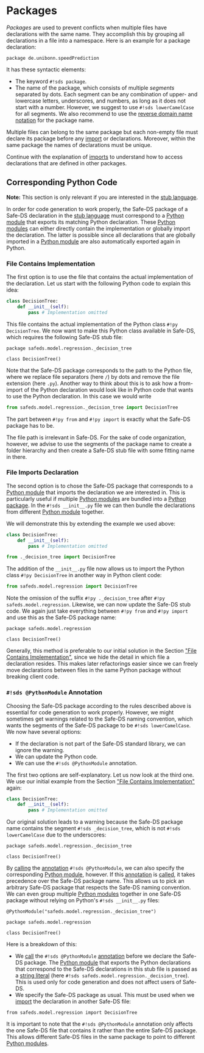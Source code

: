# Packages

_Packages_ are used to prevent conflicts when multiple files have declarations with the same name. They accomplish this by grouping all declarations in a file into a namespace. Here is an example for a package declaration:

```sds
package de.unibonn.speedPrediction
```

It has these syntactic elements:

- The keyword `#!sds package`.
- The name of the package, which consists of multiple _segments_ separated by dots. Each segment can be any combination of upper- and lowercase letters, underscores, and numbers, as long as it does not start with a number. However, we suggest to use `#!sds lowerCamelCase` for all segments. We also recommend to use the [reverse domain name notation](https://en.wikipedia.org/wiki/Reverse_domain_name_notation) for the package name.

Multiple files can belong to the same package but each non-empty file must declare its package before any [import][imports] or declarations. Moreover, within the same package the names of declarations must be unique.

Continue with the explanation of [imports][imports] to understand how to access declarations that are defined in other packages.

## Corresponding Python Code

**Note:** This section is only relevant if you are interested in the [stub language][stub-language].

In order for code generation to work properly, the Safe-DS package of a Safe-DS declaration in the [stub language][stub-language] must correspond to a [Python module][python-modules] that exports its matching Python declaration. These [Python modules][python-modules] can either directly contain the implementation or globally import the declaration. The latter is possible since all declarations that are globally imported in a [Python module][python-modules] are also automatically exported again in Python.

### File Contains Implementation

The first option is to use the file that contains the actual implementation of the declaration. Let us start with the following Python code to explain this idea:

```py title="Python file 'safeds/model/regression/_decision_tree.py'"
class DecisionTree:
    def __init__(self):
        pass # Implementation omitted
```

This file contains the actual implementation of the Python class `#!py DecisionTree`. We now want to make this Python class available in Safe-DS, which requires the following Safe-DS stub file:

```sds title="Safe-DS file 'safeds/model/regression/_decision_tree/DecisionTree.sdsstub'"
package safeds.model.regression._decision_tree

class DecisionTree()
```

Note that the Safe-DS package corresponds to the path to the Python file, where we replace file separators (here `/`) by dots and remove the file extension (here `.py`). Another way to think about this is to ask how a from-import of the Python declaration would look like in Python code that wants to use the Python declaration. In this case we would write

```py title="Python"
from safeds.model.regression._decision_tree import DecisionTree
```

The part between `#!py from` and `#!py import` is exactly what the Safe-DS package has to be.

The file path is irrelevant in Safe-DS. For the sake of code organization, however, we advise to use the segments of the package name to create a folder hierarchy and then create a Safe-DS stub file with some fitting name in there.

### File Imports Declaration

The second option is to chose the Safe-DS package that corresponds to a [Python module][python-modules] that imports the declaration we are interested in. This is particularly useful if multiple [Python modules][python-modules] are bundled into a [Python package][python-packages]. In the `#!sds __init__.py` file we can then bundle the declarations from different [Python module][python-modules] together.

We will demonstrate this by extending the example we used above:

```py title="Python file 'safeds/model/regression/_decision_tree.py'"
class DecisionTree:
    def __init__(self):
        pass # Implementation omitted
```

```py title="Python file 'safeds/model/regression/__init__.py'"
from ._decision_tree import DecisionTree
```

The addition of the `__init__.py` file now allows us to import the Python class `#!py DecisionTree` in another way in Python client code:

```py title="Python"
from safeds.model.regression import DecisionTree
```

Note the omission of the suffix `#!py ._decision_tree` after `#!py safeds.model.regression`. Likewise, we can now update the Safe-DS stub code. We again just take everything between `#!py from` and `#!py import` and use this as the Safe-DS package name:

```sds title="Safe-DS file 'safeds/model/regression/DecisionTree.sdsstub'"
package safeds.model.regression

class DecisionTree()
```

Generally, this method is preferable to our initial solution in the Section ["File Contains Implementation"](#file-contains-implementation), since we hide the detail in which file a declaration resides. This makes later refactorings easier since we can freely move declarations between files in the same Python package without breaking client code.

### `#!sds @PythonModule` Annotation

Choosing the Safe-DS package according to the rules described above is essential for code generation to work properly. However, we might sometimes get warnings related to the Safe-DS naming convention, which wants the segments of the Safe-DS package to be `#!sds lowerCamelCase`. We now have several options:

- If the declaration is not part of the Safe-DS standard library, we can ignore the warning.
- We can update the Python code.
- We can use the `#!sds @PythonModule` annotation.

The first two options are self-explanatory. Let us now look at the third one. We use our initial example from the Section ["File Contains Implementation"](#file-contains-implementation) again:

```py title="Python file 'safeds/model/regression/_decision_tree.py'"
class DecisionTree:
    def __init__(self):
        pass # Implementation omitted
```

Our original solution leads to a warning because the Safe-DS package name contains the segment `#!sds _decision_tree`, which is not `#!sds lowerCamelCase` due to the underscores:

```sds title="Safe-DS file 'safeds/model/regression/_decision_tree/DecisionTree.sdsstub'"
package safeds.model.regression._decision_tree

class DecisionTree()
```

By [calling][annotation-calls] the [annotation][annotations] `#!sds @PythonModule`, we can also specify the corresponding [Python module][python-modules], however. If this [annotation][annotations] is [called][annotation-calls], it takes precedence over the Safe-DS package name. This allows us to pick an arbitrary Safe-DS package that respects the Safe-DS naming convention. We can even group multiple [Python modules][python-modules] together in one Safe-DS package without relying on Python's `#!sds __init__.py` files:

```sds title="Safe-DS file 'safeds/model/regression/DecisionTree.sdsstub'" hl_lines="1"
@PythonModule("safeds.model.regression._decision_tree")

package safeds.model.regression

class DecisionTree()
```

Here is a breakdown of this:

- We [call][annotation-calls] the `#!sds @PythonModule` [annotation][annotations] before we declare the Safe-DS package. The [Python module][python-modules] that exports the Python declarations that correspond to the Safe-DS declarations in this stub file is passed as a [string literal][string-literals] (here `#!sds safeds.model.regression._decision_tree`). This is used only for code generation and does not affect users of Safe-DS.
- We specify the Safe-DS package as usual. This must be used when we [import][imports] the declaration in another Safe-DS file:

```sds title="Safe-DS"
from safeds.model.regression import DecisionTree
```

It is important to note that the `#!sds @PythonModule` annotation only affects the one Safe-DS file that contains it rather than the entire Safe-DS package. This allows different Safe-DS files in the same package to point to different [Python modules][python-modules].

[stub-language]: README.md
[annotations]: annotations.md
[annotation-calls]: annotations.md#calling-an-annotation
[imports]: imports.md
[string-literals]: ../pipeline-language/expressions/literals.md#string-literals
[python-modules]: https://docs.python.org/3/tutorial/modules.html#modules
[python-packages]: https://docs.python.org/3/tutorial/modules.html#packages
